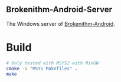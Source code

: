 ## Brokenithm-Android-Server

The Windows server of [Brokenithm-Android](https://github.com/tindy2013/Brokenithm-Android).

# Build

```bash
# Only tested with MSYS2 with MinGW
cmake -G "MSYS Makefiles" .
make
```

